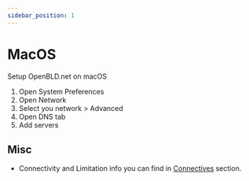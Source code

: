 ```yaml
---
sidebar_position: 1
---
```


# MacOS

Setup OpenBLD.net on macOS

1. Open System Preferences
2. Open Network
3. Select you network > Advanced
4. Open DNS tab
5. Add servers

## Misc

* Connectivity and Limitation info you can find in [Connectives](/docs/overwiew/how-it-works/#connectives) section.
